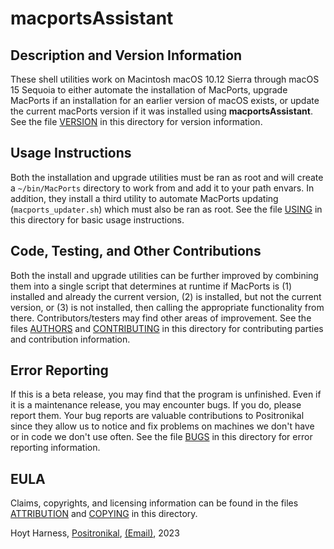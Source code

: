 # macportsAssistant

## Description and Version Information
These shell utilities work on Macintosh macOS 10.12 Sierra through macOS 15 Sequoia to either automate the installation of MacPorts, upgrade MacPorts if an installation for an earlier version of macOS exists, or update the current macPorts version if it was installed using **macportsAssistant**. See the file [VERSION](VERSION) in this directory for version information.

## Usage Instructions
Both the installation and upgrade utilities must be ran as root and will create a `~/bin/MacPorts` directory to work from and add it to your path envars. In addition, they install a third utility to automate MacPorts updating (`macports_updater.sh`) which must also be ran as root. See the file [USING](USING) in this directory for basic usage instructions.

## Code, Testing, and Other Contributions
Both the install and upgrade utilities can be further improved by combining them into a single script that determines at runtime if MacPorts is (1) installed and already the current version, (2) is installed, but not the current version, or (3) is not installed, then calling the appropriate functionality from there. Contributors/testers may find other areas of improvement. See the files [AUTHORS](AUTHORS) and [CONTRIBUTING](CONTRIBUTING) in this directory for contributing parties and contribution information.

## Error Reporting
If this is a beta release, you may find that the program is unfinished. Even if it is a maintenance release, you may encounter bugs. If you do, please report them. Your bug reports are valuable contributions to Positronikal since they allow us to notice and fix problems on machines we don't have or in code we don't use often. See the file [BUGS](BUGS) in this directory for error reporting information.

## EULA
Claims, copyrights, and licensing information can be found in the files [ATTRIBUTION](ATTRIBUTION) and [COPYING](COPYING) in this directory.

Hoyt Harness, [Positronikal](https://positronikal.github.io/), [(Email)](mailto:hoyt.harness@gmail.com), 2023
